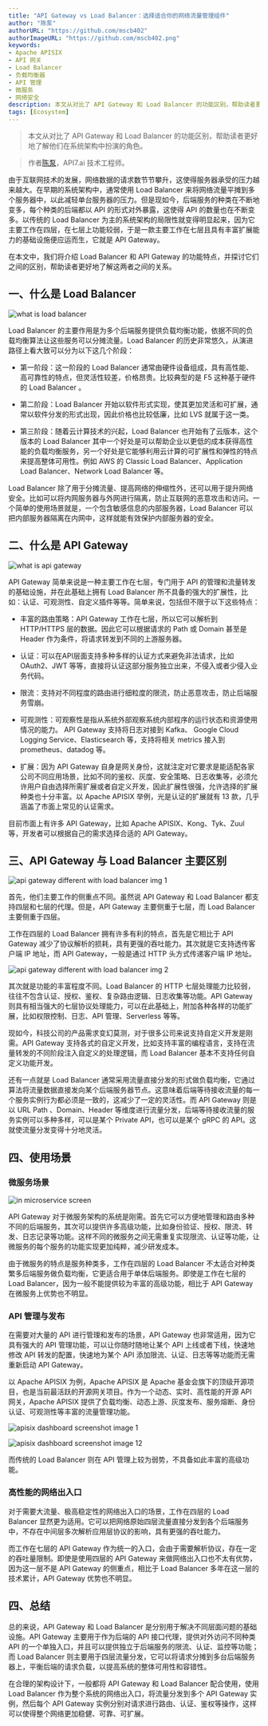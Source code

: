 ```yaml
---
title: "API Gateway vs Load Balancer：选择适合你的网络流量管理组件"
author: "陈泵"
authorURL: "https://github.com/mscb402"
authorImageURL: "https://github.com/mscb402.png"
keywords: 
- Apache APISIX
- API 网关
- Load Balancer
- 负载均衡器
- API 管理
- 微服务
- 网络安全
description: 本文从对比了 API Gateway 和 Load Balancer 的功能区别，帮助读者更好地了解他们在系统架构中扮演的角色。
tags: [Ecosystem]
---
```


> 本文从对比了 API Gateway 和 Load Balancer 的功能区别，帮助读者更好地了解他们在系统架构中扮演的角色。

<!--truncate-->

> 作者[陈泵](https://github.com/mscb402)，API7.ai 技术工程师。

由于互联网技术的发展，网络数据的请求数节节攀升，这使得服务器承受的压力越来越大。在早期的系统架构中，通常使用 Load Balancer 来将网络流量平摊到多个服务器中，以此减轻单台服务器的压力。但是现如今，后端服务的种类在不断地变多，每个种类的后端都以 API 的形式对外暴露，这使得 API 的数量也在不断变多。以传统的 Load Balancer 为主的系统架构的局限性就变得明显起来，因为它主要工作在四层，在七层上功能较弱，于是一款主要工作在七层且具有丰富扩展能力的基础设施便应运而生，它就是 API Gateway。

在本文中，我们将介绍 Load Balancer 和 API Gateway 的功能特点，并探讨它们之间的区别，帮助读者更好地了解这两者之间的关系。

## 一、什么是 Load Balancer

![what is load balancer](https://static.apiseven.com/uploads/2023/02/06/npYlQINW_1.png)

Load Balancer 的主要作用是为多个后端服务提供负载均衡功能，依据不同的负载均衡算法让这些服务可以分摊流量。Load Balancer 的历史非常悠久，从演进路径上看大致可以分为以下这几个阶段：

- 第一阶段：这一阶段的 Load Balancer 通常由硬件设备组成，具有高性能、高可靠性的特点，但灵活性较差，价格昂贵。比较典型的是 F5 这种基于硬件的 Load Balancer 。

- 第二阶段：Load Balancer 开始以软件形式实现，使其更加灵活和可扩展，通常以软件分发的形式出现，因此价格也比较低廉，比如 LVS 就属于这一类。

- 第三阶段：随着云计算技术的兴起，Load Balancer 也开始有了云版本，这个版本的 Load Balancer 其中一个好处是可以帮助企业以更低的成本获得高性能的负载均衡服务，另一个好处是它能够利用云计算的可扩展性和弹性的特点来提高整体可用性。例如 AWS 的 Classic Load Balancer、Application Load Balancer、Network Load Balancer 等。

Load Balancer 除了用于分摊流量、提高网络的伸缩性外，还可以用于提升网络安全。比如可以将内网服务器与外网进行隔离，防止互联网的恶意攻击和访问。一个简单的使用场景就是，一个包含敏感信息的内部服务器，Load Balancer 可以把内部服务器隔离在内网中，这样就能有效保护内部服务器的安全。

## 二、什么是 API Gateway

![what is api gateway](https://static.apiseven.com/uploads/2023/02/06/PUDzqJ5k_what-is-api-gateway.png)

API Gateway 简单来说是一种主要工作在七层，专门用于 API 的管理和流量转发的基础设施，并在此基础上拥有 Load Balancer 所不具备的强大的扩展性，比如：认证、可观测性、自定义插件等等。简单来说，包括但不限于以下这些特点：

- 丰富的路由策略：API Gateway 工作在七层，所以它可以解析到 HTTP/HTTPS 层的数据。因此它可以根据请求的 Path 或 Domain 甚至是 Header 作为条件，将请求转发到不同的上游服务器。

- 认证：可以在API层面支持多种多样的认证方式来避免非法请求，比如 OAuth2、JWT 等等，直接将认证这部分服务独立出来，不侵入或者少侵入业务代码。

- 限流：支持对不同程度的路由进行细粒度的限流，防止恶意攻击，防止后端服务雪崩。

- 可观测性：可观察性是指从系统外部观察系统内部程序的运行状态和资源使用情况的能力。 API Gateway 支持将日志对接到 Kafka、 Google Cloud Logging Service、Elasticsearch 等，支持将相关 metrics 接入到 prometheus、datadog 等。

- 扩展：因为 API Gateway 自身是网关身份，这就注定对它要求是能适配各家公司不同应用场景，比如不同的鉴权、灰度、安全策略、日志收集等，必须允许用户自由选择所需扩展或者自定义开发，因此扩展性很强，允许选择的扩展种类也十分丰富。以 Apache APISIX 举例，光是认证的扩展就有 13 款，几乎涵盖了市面上常见的认证需求。

目前市面上有许多 API Gateway，比如 Apache APISIX、Kong、Tyk、Zuul 等，开发者可以根据自己的需求选择合适的 API Gateway。

## 三、API Gateway 与 Load Balancer 主要区别

![api gateway different with load balancer img 1](https://static.apiseven.com/uploads/2023/02/06/roVkkRLu_api-gateway-vs-lb-1.png)

首先，他们主要工作的侧重点不同。虽然说 API Gateway 和 Load Balancer 都支持四层和七层的代理。但是，API Gateway 主要侧重于七层，而 Load Balancer 主要侧重于四层。

工作在四层的 Load Balancer 拥有许多有利的特点，首先是它相比于 API Gateway 减少了协议解析的损耗，具有更强的吞吐能力。其次就是它支持透传客户端 IP 地址，而 API Gateway，一般是通过 HTTP 头方式传递客户端 IP 地址。

![api gateway different with load balancer img 2](https://static.apiseven.com/uploads/2023/02/06/S25JMIe9_api-gateway-vs-lb-2.png)

其次就是功能的丰富程度不同。Load Balancer 的 HTTP 七层处理能力比较弱，往往不包含认证、授权、鉴权、复杂路由逻辑、日志收集等功能。API Gateway 则具有相当强大的七层协议处理能力，可以在此基础上，附加各种各样的功能扩展，比如权限控制、日志、API 管理、Serverless 等等。

现如今，科技公司的产品需求变幻莫测，对于很多公司来说支持自定义开发是刚需。API Gateway 支持各式的自定义开发，比如支持丰富的编程语言，支持在流量转发的不同阶段注入自定义的处理逻辑，而 Load Balancer 基本不支持任何自定义功能开发。

还有一点就是 Load Balancer 通常采用流量直接分发的形式做负载均衡，它通过算法将流量数据直接发向某个后端服务器节点。这意味着后端等待接收流量的每一个服务实例行为都必须是一致的，这减少了一定的灵活性。而 API Gateway 则是以 URL Path 、Domain、Header 等维度进行流量分发，后端等待接收流量的服务实例可以多种多样，可以是某个 Private API，也可以是某个 gRPC 的 API。这就使流量分发变得十分地灵活。

## 四、使用场景

### 微服务场景

![in microservice screen](https://static.apiseven.com/uploads/2023/02/06/njZDrvwk_microservice-screen.png)

API Gateway 对于微服务架构的系统是刚需。首先它可以方便地管理和路由多种不同的后端服务，其次可以提供许多高级功能，比如身份验证、授权、限流、转发、日志记录等功能。这样不同的微服务之间无需重复实现限流、认证等功能，让微服务的每个服务的功能实现更加纯粹，减少研发成本。

由于微服务的特点是服务种类多，工作在四层的 Load Balancer 不太适合对种类繁多后端服务做负载均衡，它更适合用于单体后端服务。即使是工作在七层的 Load Balancer，因为一般不能提供较为丰富的高级功能，相比于 API Gateway 在微服务上优势也不明显。

### API 管理与发布

在需要对大量的 API 进行管理和发布的场景，API Gateway 也非常适用，因为它具有强大的 API 管理功能，可以让你随时随地让某个 API 上线或者下线，快速地修改 API 转发的配置，快速地为某个 API 添加限流、认证、日志等等功能而无需重新启动 API Gateway。

以 Apache APISIX 为例，Apache APISIX 是 Apache 基金会旗下的顶级开源项目，也是当前最活跃的开源网关项目。作为一个动态、实时、高性能的开源 API 网关，Apache APISIX 提供了负载均衡、动态上游、灰度发布、服务熔断、身份认证、可观测性等丰富的流量管理功能。

![apisix dashboard screenshot image 1](https://static.apiseven.com/uploads/2023/02/10/rMQQXaaA_apisix-dashboard-router.png)

![apisix dashboard screenshot image 12](https://static.apiseven.com/uploads/2023/02/06/rYEyFHcM_apisix-dashboard2.png)

而传统的 Load Balancer 则在 API 管理上较为弱势，不具备如此丰富的高级功能。

### 高性能的网络出入口

对于需要大流量、极高稳定性的网络出入口的场景，工作在四层的 Load Balancer 显然更为适用。它可以把网络原始四层流量直接分发到各个后端服务中，不存在中间层多次解析应用层协议的影响，具有更强的吞吐能力。

而工作在七层的 API Gateway 作为统一的入口，会由于需要解析协议，存在一定的吞吐量限制。即使是使用四层的 API Gateway 来做网络出入口也不太有优势，因为这一层不是 API Gateway 的侧重点，相比于 Load Balancer 多年在这一层的技术累计，API Gateway 优势也不明显。

## 四、总结

总的来说，API Gateway 和 Load Balancer 是分别用于解决不同层面问题的基础设施。API Gateway 主要用于作为后端的 API 接口代理，提供对外访问不同种类 API 的一个单独入口，并且可以提供独立于后端服务的限流、认证、监控等功能；而 Load Balancer 则主要用于四层流量分发，它可以将请求分摊到多台后端服务器上，平衡后端的请求负载，以提高系统的整体可用性和容错性。

在合理的架构设计下，一般都将 API Gateway 和 Load Balancer 配合使用，使用 Load Balancer 作为整个系统的网络出入口，将流量分发到多个 API Gateway 实例，然后每个 API Gateway 实例分别对请求进行路由、认证、鉴权等操作，这样可以使得整个网络更加稳健、可靠、可扩展。
